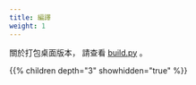 ```yaml
---
title: 編譯
weight: 1
---
```


關於打包桌面版本， 請查看 [build.py](https://github.com/rustdesk/rustdesk/blob/master/build.py) 。

{{% children depth="3" showhidden="true" %}}